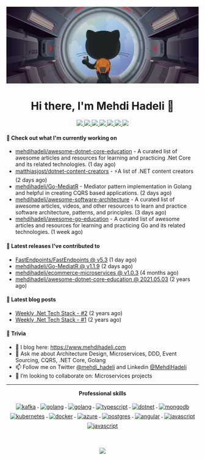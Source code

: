 ![](assets/header.png)

<h1 align="center">Hi there, I'm Mehdi Hadeli 👋</h1>

<p align="center"> 
 <a href="https://twitter.com/mehdi_hadeli" alt="mehdi hadeli's twitter">
   <img src="https://img.shields.io/badge/%20-Twitter-%231DA1F2?logo=twitter&logoColor=white&style=for-the-badge" />
 </a>
  <a href="https://www.youtube.com/mehdihadeli" alt="mehdi hadeli's youtube">
   <img src="https://img.shields.io/badge/%20-YouTube-%23FF0000?logo=youtube&logoColor=white&style=for-the-badge" />
 </a>
 <a href="https://stackoverflow.com/users/581476" alt="mehdi hadeli's stackoverflow">
   <img src="https://img.shields.io/badge/%20-Stack%20Overflow-%23F58025?logo=stack%20overflow&logoColor=white&style=for-the-badge" />
 </a>
 <a href="https://github.com/mehdihadeli" alt="mehdi hadeli's github">
   <img src="https://img.shields.io/badge/%20-GitHub-black?logo=GitHub&logoColor=white&style=for-the-badge" />
 </a>
 <a href="https://www.linkedin.com/in/mehdihadeli" alt="mehdi hadeli's linkedin">
   <img src="https://img.shields.io/badge/%20-LinkedIn-%230A66C2?logo=linkedin&logoColor=white&style=for-the-badge&link=https://www.linkedin.com/in/mehdihadeli" />
 </a>
 <a href="https://www.mehdihadeli.com" alt="mehdi hadeli's blog">
   <img src="tps://img.shields.io/badge/%20-Blog-%23FF5722?logo=blogger&logoColor=white&style=for-the-badge" />
 </a>
 <a>
   <img src="https://komarev.com/ghpvc/?username=mehdihadeli&color=ff69b4&style=for-the-badge" />
 </a>
</p>

#### 👷 Check out what I'm currently working on

- [mehdihadeli/awesome-dotnet-core-education](https://github.com/mehdihadeli/awesome-dotnet-core-education) - A curated list of awesome articles and resources for learning and practicing .Net Core and its related technologies. (1 day ago)
- [matthiasjost/dotnet-content-creators](https://github.com/matthiasjost/dotnet-content-creators) - ⚡A list of .NET content creators (2 days ago)
- [mehdihadeli/Go-MediatR](https://github.com/mehdihadeli/Go-MediatR) - Mediator pattern implementation in Golang and helpful in creating CQRS based applications. (2 days ago)
- [mehdihadeli/awesome-software-architecture](https://github.com/mehdihadeli/awesome-software-architecture) - A curated list of awesome articles, videos, and other resources to learn and practice software architecture, patterns, and principles. (3 days ago)
- [mehdihadeli/awesome-go-education](https://github.com/mehdihadeli/awesome-go-education) - A curated list of awesome articles and resources for learning and practicing Go and its related technologies. (1 week ago)

#### 🚀 Latest releases I've contributed to


- [FastEndpoints/FastEndpoints @ v5.3](https://github.com/FastEndpoints/FastEndpoints/releases/tag/v5.3) (1 day ago)
- [mehdihadeli/Go-MediatR @ v1.1.9](https://github.com/mehdihadeli/Go-MediatR/releases/tag/v1.1.9) (2 days ago)
- [mehdihadeli/ecommerce-microservices @ v1.0.3](https://github.com/mehdihadeli/ecommerce-microservices/releases/tag/v1.0.3) (4 months ago)
- [mehdihadeli/awesome-dotnet-core-education @ 2021.05.03](https://github.com/mehdihadeli/awesome-dotnet-core-education/releases/tag/2021.05.03) (2 years ago)

#### 📜 Latest blog posts
- [Weekly .Net Tech Stack - #2](https://dotnetuniversity.com/weekly2/) (2 years ago)
- [Weekly .Net Tech Stack - #1](https://dotnetuniversity.com/weekly1/) (2 years ago)

#### 🌱 Trivia
- 📝 I blog here: https://www.mehdihadeli.com
- 💬 Ask me about Architecture Design, Microservices, DDD, Event Sourcing, CQRS, .NET Core, Golang
- 📫 Follow me on Twitter [@mehdi_hadeli](https://twitter.com/mehdi_hadeli) and Linkedin [@MehdiHadeli](https://www.linkedin.com/in/mehdihadeli/)
- 👯 I’m looking to collaborate on: Microservices projects

---

<p align="center"> 
 <strong>
  Professional skills
  </strong>
</p>

<p align="center">
  <a href="">
    <img src="https://cdn.jsdelivr.net/gh/devicons/devicon/icons/apachekafka/apachekafka-original-wordmark.svg" width="64" height="64"  alt="kafka" style="vertical-align:top; margin:4px;">
  </a>
  <a href="">
    <img src="https://cdn.jsdelivr.net/gh/devicons/devicon/icons/csharp/csharp-original.svg" alt="golang" width="54" height="54" style="vertical-align:top; margin:4px;">
  </a>
  <a href="https://go.dev/">
    <img src="https://cdn.jsdelivr.net/gh/devicons/devicon/icons/go/go-original-wordmark.svg" alt="golang" width="54" height="54" style="vertical-align:top; margin:4px;">
  </a>
  <a href="">
    <img src="https://cdn.jsdelivr.net/gh/devicons/devicon/icons/typescript/typescript-original.svg" alt="typescript" width="54" height="54" style="vertical-align:top; margin:4px;">
  </a>
  <a href="https://dotnet.microsoft.com/">
    <img src="https://cdn.jsdelivr.net/gh/devicons/devicon/icons/dotnetcore/dotnetcore-original.svg" width="54" height="54" alt="dotnet" style="vertical-align:top; margin:4px;">
  </a>
  <a href="https://www.mongodb.com/">
    <img src="https://cdn.jsdelivr.net/gh/devicons/devicon/icons/mongodb/mongodb-original-wordmark.svg" width="54" height="54" alt="mongodb" style="vertical-align:top; margin:4px;">
  </a>
  <a href="">
    <img src="https://cdn.jsdelivr.net/gh/devicons/devicon/icons/kubernetes/kubernetes-plain.svg" width="54" height="54" alt="kubernetes" style="vertical-align:top; margin:4px;">
  </a>
  <a href="https://hub.docker.com/">
    <img src="https://cdn.jsdelivr.net/gh/devicons/devicon/icons/docker/docker-original-wordmark.svg" width="54" height="54"  alt="docker" style="vertical-align:top; margin:4px">
  </a>
  <a href="https://azure.microsoft.com">
    <img src="https://cdn.jsdelivr.net/gh/devicons/devicon/icons/azure/azure-original.svg" width="54" height="54" alt="azure" style="vertical-align:top; margin:4px">
  </a>
  <a href="">
    <img src="https://cdn.jsdelivr.net/gh/devicons/devicon/icons/postgresql/postgresql-original-wordmark.svg" width="54" height="54" alt="postgres" style="vertical-align:top; margin:4px">
  </a>
   <a href="">
    <img src="https://cdn.jsdelivr.net/gh/devicons/devicon/icons/angularjs/angularjs-original.svg"   width="54" height="54"  alt="angular" style="vertical-align:top; margin:4px">
  </a>
  <a href="">
    <img src="https://cdn.jsdelivr.net/gh/devicons/devicon/icons/javascript/javascript-original.svg"   width="54" height="54"  alt="javascript" style="vertical-align:top; margin:4px">
  </a>
  <a href="">
    <img src="https://www.vectorlogo.zone/logos/rabbitmq/rabbitmq-icon.svg"   width="54" height="54"  alt="javascript" style="vertical-align:top; margin:4px">
  </a>
</p>
<br/>

<p align="center">
  <a href="#" alt="mehdi hadeli's github stats"><img src="https://github-readme-stats.vercel.app/api?username=mehdihadeli" /></a>
</p>

